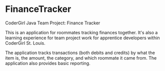 # FinanceTracker
CoderGirl Java Team Project: Finance Tracker

This is an application for roommates tracking finances together.  It's also
a learning experience for team project work for apprentice developers within
CoderGirl St. Louis.

The application tracks transactions (both debits and credits) by
what the item is, the amount, the category, and which roommate it came from.
The application also provides basic reporting.


